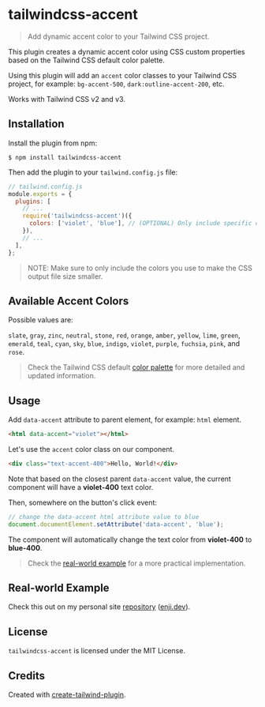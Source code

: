 # tailwindcss-accent

> Add dynamic accent color to your Tailwind CSS project.

This plugin creates a dynamic accent color using CSS custom properties based on the Tailwind CSS default color palette.

Using this plugin will add an `accent` color classes to your Tailwind CSS project, for example: `bg-accent-500`, `dark:outline-accent-200`, etc.

Works with Tailwind CSS v2 and v3.

## Installation

Install the plugin from npm:

```
$ npm install tailwindcss-accent
```

Then add the plugin to your `tailwind.config.js` file:

```js
// tailwind.config.js
module.exports = {
  plugins: [
    // ...
    require('tailwindcss-accent')({
      colors: ['violet', 'blue'], // (OPTIONAL) Only include specific color(s).
    }),
    // ...
  ],
};
```

> NOTE: Make sure to only include the colors you use to make the CSS output file size smaller.

## Available Accent Colors

Possible values are:

`slate`, `gray`, `zinc`, `neutral`, `stone`, `red`, `orange`, `amber`, `yellow`, `lime`, `green`, `emerald`, `teal`, `cyan`, `sky`, `blue`, `indigo`, `violet`, `purple`, `fuchsia`, `pink`, and `rose`.

> Check the Tailwind CSS default [color palette](https://tailwindcss.com/docs/customizing-colors) for more detailed and updated information.

## Usage

Add `data-accent` attribute to parent element, for example: `html` element.

```html
<html data-accent="violet"></html>
```

Let's use the `accent` color class on our component.

```html
<div class="text-accent-400">Hello, World!</div>
```

Note that based on the closest parent `data-accent` value, the current component will have a **violet-400** text color.

Then, somewhere on the button's click event:

```js
// change the data-accent html attribute value to blue
document.documentElement.setAttribute('data-accent', 'blue');
```

The component will automatically change the text color from **violet-400** to **blue-400**.

> Check the [real-world example](#real-world-example) for a more practical implementation.

## Real-world Example

Check this out on my personal site [repository](https://github.com/enjidev/enji.dev) ([enji.dev](https://enji.dev)).

## License

`tailwindcss-accent` is licensed under the MIT License.

## Credits

Created with [create-tailwind-plugin](https://github.com/Landish/create-tailwind-plugin).
